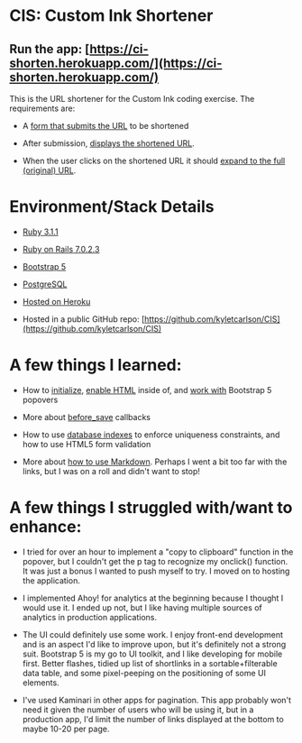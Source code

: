 # CIS: Custom Ink Shortener

## Run the app: [https://ci-shorten.herokuapp.com/](https://ci-shorten.herokuapp.com/)

This is the URL shortener for the Custom Ink coding exercise. The requirements are:

* A [form that submits the URL](https://github.com/kyletcarlson/CIS/blob/main/app/views/layouts/_hero.html.erb) to be shortened

* After submission, [displays the shortened URL](https://github.com/kyletcarlson/CIS/blob/main/app/views/short_links/_users_last_short_link.html.erb).

* When the user clicks on the shortened URL it should [expand to the full (original) URL](https://github.com/kyletcarlson/CIS/blob/main/app/views/short_links/_users_last_short_link.html.erb).


# Environment/Stack Details

* [Ruby 3.1.1](https://www.ruby-lang.org/en/news/2022/02/18/ruby-3-1-1-released)

* [Ruby on Rails 7.0.2.3](https://rubyonrails.org/2022/3/8/Rails-7-0-2-3-6-1-4-7-6-0-4-7-and-5-2-6-3-have-been-released)

* [Bootstrap 5](https://getbootstrap.com/docs/5.0/getting-started/introduction/)

* [PostgreSQL](https://www.postgresql.org/)

* [Hosted on Heroku](https://ci-shorten.herokuapp.com/)

* Hosted in a public GitHub repo: [https://github.com/kyletcarlson/CIS](https://github.com/kyletcarlson/CIS)



# A few things I learned:

* How to [initialize](https://github.com/kyletcarlson/CIS/blob/main/app/views/layouts/application.html.erb#L32), [enable HTML](https://github.com/kyletcarlson/CIS/blob/main/app/views/short_links/_users_last_short_link.html.erb#L9) inside of, and [work with](https://github.com/kyletcarlson/CIS/blob/main/app/views/short_links/_short_link_popover.html.erb#L1) Bootstrap 5 popovers

* More about [before_save](https://github.com/kyletcarlson/CIS/blob/main/app/models/short_link.rb#L3) callbacks

* How to use [database indexes](https://github.com/kyletcarlson/CIS/blob/main/db/migrate/20220401025409_add_uniqueness_and_required_to_short_links.rb) to enforce uniqueness constraints, and how to use HTML5 form validation

* More about [how to use Markdown](https://www.markdownguide.org/basic-syntax). Perhaps I went a bit too far with the links, but I was on a roll and didn't want to stop!



# A few things I struggled with/want to enhance:

* I tried for over an hour to implement a "copy to clipboard" function in the popover, but I couldn't get the p tag to recognize my onclick() function. It was just a bonus I wanted to push myself to try. I moved on to hosting the application.

* I implemented Ahoy! for analytics at the beginning because I thought I would use it. I ended up not, but I like having multiple sources of analytics in production applications.

* The UI could definitely use some work. I enjoy front-end development and is an aspect I'd like to improve upon, but it's definitely not a strong suit. Bootstrap 5 is my go to UI toolkit, and I like developing for mobile first. Better flashes, tidied up list of shortlinks in a sortable+filterable data table, and some pixel-peeping on the positioning of some UI elements.

* I've used Kaminari in other apps for pagination. This app probably won't need it given the number of users who will be using it, but in a production app, I'd limit the number of links displayed at the bottom to maybe 10-20 per page.